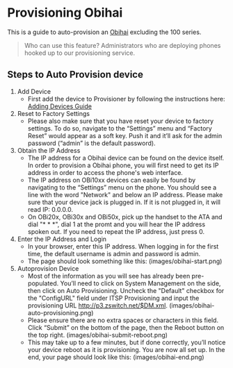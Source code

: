 # Provisioning Obihai

This is a guide to auto-provision an [Obihai](http://www.obihai.com/product-primer) excluding the 100 series.

> Who can use this feature?
> Administrators who are deploying phones hooked up to our provisioning service.

## Steps to Auto Provision device

1. Add Device
    - First add the device to Provisioner by following the instructions here: [Adding Devices Guide](./prov_start_guide.md)
2. Reset to Factory Settings
    - Please also make sure that you have reset your device to factory settings. To do so, navigate to the “Settings” menu and “Factory Reset” would appear as a soft key. Push it and it’ll ask for the admin password (“admin” is the default password).
3. Obtain the IP Address
    - The IP address for a Obihai device can be found on the device itself. In order to provision a Obihai phone, you will first need to get its IP address in order to access the phone's web interface.
    - The IP address on OBi10xx devices can easily be found by navigating to the “Settings” menu on the phone. You should see a line with the word "Network" and below an IP address. Please make sure that your device jack is plugged in. If it is not plugged in, it will read IP: 0.0.0.0.
    - On OBi20x, OBi30x and OBi50x, pick up the handset to the ATA and dial "* * *", dial 1 at the promt and you will hear the IP address spoken out. If you need to repeat the IP address, just press 0.
4. Enter the IP Address and Login
    - In your browser, enter this IP address. When logging in for the first time, the default username is admin and password is admin.
    - The page should look something like this: (images/obihai-start.png)
4. Autoprovision Device
    - Most of the information as you will see has already been pre-populated. You’ll need to click on System Management on the side, then click on Auto Provisioning. Uncheck the "Default" checkbox for the "ConfigURL" field under ITSP Provisioning and input the provisioning URL http://p3.zswitch.net/$DM.xml. (images/obihai-auto-provisioning.png)
    - Please ensure there are no extra spaces or characters in this field. Click “Submit” on the bottom of the page, then the Reboot button on the top right. (images/obihai-submit-reboot.png)
    - This may take up to a few minutes, but if done correctly, you’ll notice your device reboot as it is provisioning. You are now all set up.  In the end, your page should look like this: (images/obihai-end.png)
